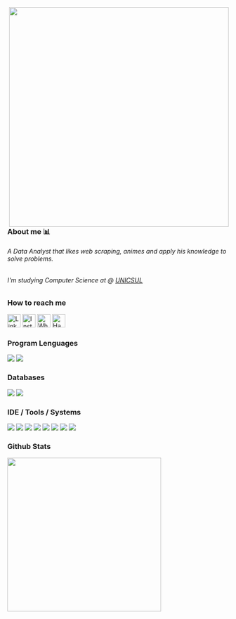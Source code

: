<img align="right" height="500em" src="https://user-images.githubusercontent.com/100642061/173202394-11f05595-21af-4cfe-95c7-d76fb1ebbd03.gif">

### About me 📊

<h6>A Data Analyst that likes web scraping, animes and apply his knowledge to solve problems.</h6>
<h6>I'm studying Computer Science at @ <a href="https://www.cruzeirodosul.edu.br/">UNICSUL</a></h6>


### How to reach me
<div>
   <a href="https://www.linkedin.com/in/gabrielcdev/" target="_blank"><img height='30' src='https://img.shields.io/badge/LinkedIn-000?style=for-the-badge&logo=linkedin&logoColor=blue' alt='Linkedin'></a>
   <a href="https://www.instagram.com/krd.gabriel/" target="_blank"><img height='30' src='https://img.shields.io/badge/instagram-000?style=for-the-badge&logo=instagram&logoColor=a10d37' alt='Instagram'></a>
   <a href="https://api.whatsapp.com/send?phone=5519989347714&text=Ol%C3%A1%2C%20vim%20pelo%20github." target="_blank"><img height='30' src='https://img.shields.io/badge/-Whatsapp-000?style=for-the-badge&logo=Whatsapp&logoColor=2EC866' alt='Whatsapp'></a>
   <a href="https://www.hackerrank.com/gabrielcdev" target="_blank"><img height='30' src='https://img.shields.io/badge/-Hackerrank-000?style=for-the-badge&logo=HackerRank&logoColor=2EC866' alt='Hackerrank'></a>
</div>

### Program Lenguages
<div>
  <img src="https://img.shields.io/badge/Python-000?style=for-the-badge&logo=python&logoColor=blue"/>
  <img src="https://img.shields.io/badge/Bash-000?style=for-the-badge&logo=GNU%20Bash&logoColor=green"/>
</div>

### Databases
<div>
  <img src="https://img.shields.io/badge/PostgreSQL-000?style=for-the-badge&logo=postgresql&logoColor=green"/>
  <img src="https://img.shields.io/badge/MySQL-000?style=for-the-badge&logo=mysql&logoColor=61DAFB"/>
</div>

### IDE / Tools / Systems
<div>
  <img src="https://img.shields.io/badge/VS_Code-000?style=for-the-badge&logo=visual%20studio&logoColor=5C2D91"/>
  <img src="https://img.shields.io/badge/Jupyter-000?&style=for-the-badge&logo=Jupyter&logoColor=F37626"/>
  <img src="https://img.shields.io/badge/Pandas-000?style=for-the-badge&logo=Pandas&logoColor=0b3578"/>
  <img src="https://img.shields.io/badge/Git-000.svg?&style=for-the-badge&logo=Git&logoColor=red"/>
  <img src="https://img.shields.io/badge/Selenium-000?style=for-the-badge&logo=Selenium&logoColor=76bc2f"/>
  <img src="https://img.shields.io/badge/Postman-000?style=for-the-badge&logo=Postman&logoColor=F37626"/>
  <img src="https://img.shields.io/badge/Windows-000?style=for-the-badge&logo=windows&logoColor=blue"/>
  <img src="https://img.shields.io/badge/Linux-000?style=for-the-badge&logo=linux-mint&logoColor=87CF3E"/>
</div>

### Github Stats
<div>
  <img src="https://github-readme-stats.vercel.app/api/top-langs/?username=gabrielcordeiro2&layout=compact&theme=radical" width="350"/>
</div>
